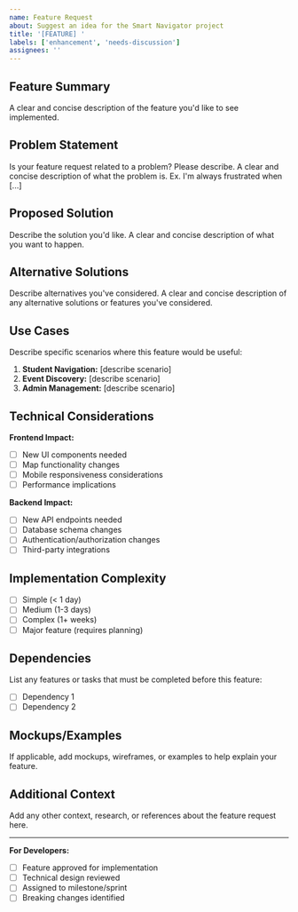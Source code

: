 ```yaml
---
name: Feature Request
about: Suggest an idea for the Smart Navigator project
title: '[FEATURE] '
labels: ['enhancement', 'needs-discussion']
assignees: ''
---
```


## Feature Summary
A clear and concise description of the feature you'd like to see implemented.

## Problem Statement
Is your feature request related to a problem? Please describe.
A clear and concise description of what the problem is. Ex. I'm always frustrated when [...]

## Proposed Solution
Describe the solution you'd like.
A clear and concise description of what you want to happen.

## Alternative Solutions
Describe alternatives you've considered.
A clear and concise description of any alternative solutions or features you've considered.

## Use Cases
Describe specific scenarios where this feature would be useful:
1. **Student Navigation:** [describe scenario]
2. **Event Discovery:** [describe scenario] 
3. **Admin Management:** [describe scenario]

## Technical Considerations
**Frontend Impact:**
- [ ] New UI components needed
- [ ] Map functionality changes
- [ ] Mobile responsiveness considerations
- [ ] Performance implications

**Backend Impact:**
- [ ] New API endpoints needed
- [ ] Database schema changes
- [ ] Authentication/authorization changes
- [ ] Third-party integrations

## Implementation Complexity
- [ ] Simple (< 1 day)
- [ ] Medium (1-3 days)
- [ ] Complex (1+ weeks)
- [ ] Major feature (requires planning)

## Dependencies
List any features or tasks that must be completed before this feature:
- [ ] Dependency 1
- [ ] Dependency 2

## Mockups/Examples
If applicable, add mockups, wireframes, or examples to help explain your feature.

## Additional Context
Add any other context, research, or references about the feature request here.

---
**For Developers:**
- [ ] Feature approved for implementation
- [ ] Technical design reviewed
- [ ] Assigned to milestone/sprint
- [ ] Breaking changes identified
